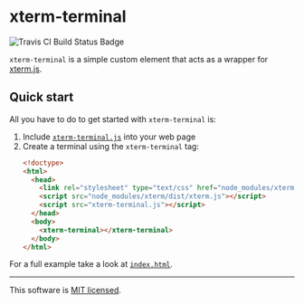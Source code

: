 # xterm-terminal
![Travis CI Build Status Badge](https://travis-ci.org/parisk/xterm-terminal.svg?branch=master)

`xterm-terminal` is a simple custom element that acts as a wrapper for [xterm.js](https://github.com/sourcelair/xterm.js).

## Quick start

All you have to do to get started with `xterm-terminal` is:

1. Include [`xterm-terminal.js`](xterm-terminal.js) into your web page
2. Create a terminal using the `xterm-terminal` tag:
    ```html
    <!doctype>
    <html>
      <head>
        <link rel="stylesheet" type="text/css" href="node_modules/xterm/dist/xterm.css" />
        <script src="node_modules/xterm/dist/xterm.js"></script>
        <script src="xterm-terminal.js"></script>
      </head>
      <body>
        <xterm-terminal></xterm-terminal>
      </body>
    </html>
    ```

For a full example take a look at [`index.html`](index.html).

---
This software is [MIT licensed](LICENSE.md).
